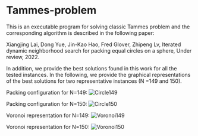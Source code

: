 # Tammes-problem
This is an executable program for solving classic Tammes problem and the corresponding algorithm is described in the following paper:

Xiangjing Lai, Dong Yue, Jin-Kao Hao, Fred Glover, Zhipeng Lv, Iterated dynamic neighborhood search for packing equal circles on a sphere, Under review, 2022. 

In addition, we provide the best solutions found in this work for all the tested instances. In the following, we provide the graphical representations of the best solutions for two representative instances (N =149 and 150). 

Packing configuration for N=149: 
![Circle149](https://user-images.githubusercontent.com/89499042/192085750-0d739c48-a12f-4704-bba7-42272f05ef02.gif)

Packing configuration for N=150:
![Circle150](https://user-images.githubusercontent.com/89499042/192085753-a55a3b46-e0a0-46a0-b10c-a70d310401c6.gif)

Voronoi representation for N=149:
![Voronoi149](https://user-images.githubusercontent.com/89499042/192085758-20916558-d7a4-4969-9601-2687d2efcb40.gif)

Voronoi representation for N=150: 
![Voronoi150](https://user-images.githubusercontent.com/89499042/192085760-90ce7ebd-0ba5-4f6a-baaf-6a50770a650d.gif)
